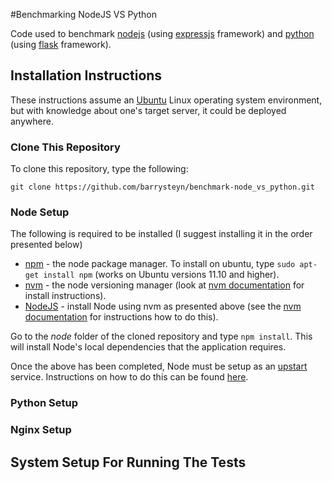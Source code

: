 #Benchmarking NodeJS VS Python

Code used to benchmark [nodejs](http://nodejs.org/) (using [expressjs](http://expressjs.com/) framework)  and [python](http://www.python.org/) (using [flask](http://flask.pocoo.org/) framework).

## Installation Instructions
These instructions assume an [Ubuntu](http://en.wikipedia.org/wiki/Ubuntu_%28operating_system%29) Linux operating system environment, but with knowledge about one's target server, it could be deployed anywhere.

### Clone This Repository
To clone this repository, type the following:

`git clone https://github.com/barrysteyn/benchmark-node_vs_python.git`

### Node Setup
The following is required to be installed (I suggest installing it in the order presented below)

* [npm](https://npmjs.org/) - the node package manager. To install on ubuntu, type `sudo apt-get install npm` (works on Ubuntu versions 11.10 and higher).
* [nvm](https://github.com/creationix/nvm) - the node versioning manager (look at [nvm documentation](https://github.com/creationix/nvm) for install instructions).
* [NodeJS](http://nodejs.org/) - install Node using nvm as presented above (see the [nvm documentation](https://github.com/creationix/nvm) for instructions how to do this).

Go to the *node* folder of the cloned repository and type `npm install`. This will install Node's local dependencies that the application requires. 

Once the above has been completed, Node must be setup as an [upstart](http://upstart.ubuntu.com/) service. Instructions on how to do this can be found [here](http://doctrina.org/NodeJS-Under-NVM-With-Upstart.html).

### Python Setup

### Nginx Setup

## System Setup For Running The Tests

